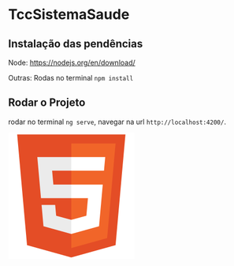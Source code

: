 # TccSistemaSaude

## Instalação das pendências

Node: https://nodejs.org/en/download/

Outras: Rodas no terminal `npm install`

## Rodar o Projeto

rodar no terminal `ng serve`, navegar na url `http://localhost:4200/`.


![html](https://github.com/devicons/devicon/blob/master/icons/html5/html5-original.svg)

